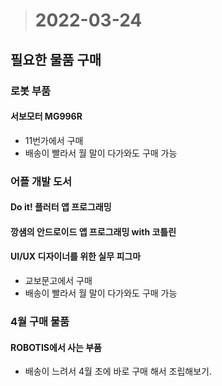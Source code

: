 ># 2022-03-24

## 필요한 물품 구매
### 로봇 부품
#### 서보모터 MG996R
* 11번가에서 구매
* 배송이 빨라서 월 말이 다가와도 구매 가능

### 어플 개발 도서
#### Do it! 플러터 앱 프로그래밍
#### 깡샘의 안드로이드 앱 프로그래밍 with 코틀린
#### UI/UX 디자이너를 위한 실무 피그마
* 교보문고에서 구매
* 배송이 빨라서 월 말이 다가와도 구매 가능

### 4월 구매 물품
#### ROBOTIS에서 사는 부품
* 배송이 느려서 4월 초에 바로 구매 해서 조립해보기. 

